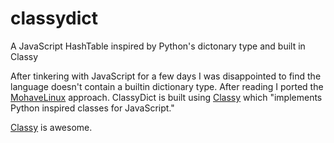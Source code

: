 classydict
==========

A JavaScript HashTable inspired by Python's dictonary type and built in Classy

After tinkering with JavaScript for a few days I was disappointed to find the language
doesn't contain a builtin dictionary type. After reading I ported the
[MohaveLinux](http://www.mojavelinux.com/articles/javascript_hashes.html "MohaveLinux") approach.
ClassyDict is built using [Classy](http://classy.pocoo.org/ "Classy") which "implements
Python inspired classes for JavaScript." 


[Classy](http://classy.pocoo.org/ "Classy") is awesome.
